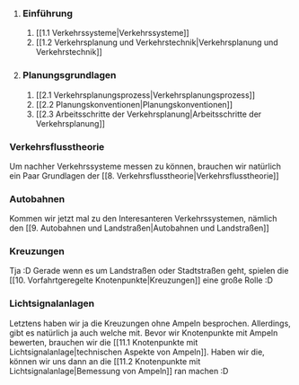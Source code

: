 1. ### Einführung
	1.   [[1.1 Verkehrssysteme|Verkehrssysteme]]
	2.  [[1.2 Verkehrsplanung und Verkehrstechnik|Verkehrsplanung und Verkehrstechnik]]

2. ### Planungsgrundlagen
	1. [[2.1 Verkehrsplanungsprozess|Verkehrsplanungsprozess]]
	2. [[2.2 Planungskonventionen|Planungskonventionen]]
	3. [[2.3 Arbeitsschritte der Verkehrsplanung|Arbeitsschritte der Verkehrsplanung]]


### Verkehrsflusstheorie
Um nachher Verkehrssysteme messen zu können, brauchen wir natürlich ein Paar Grundlagen der [[8. Verkehrsflusstheorie|Verkehrsflusstheorie]]

### Autobahnen
Kommen wir jetzt mal zu den Interesanteren Verkehrssystemen, nämlich den [[9. Autobahnen und Landstraßen|Autobahnen und Landstraßen]]

### Kreuzungen
Tja :D Gerade wenn es um Landstraßen oder Stadtstraßen geht, spielen die [[10. Vorfahrtgeregelte Knotenpunkte|Kreuzungen]] eine große Rolle :D

### Lichtsignalanlagen
Letztens haben wir ja die Kreuzungen ohne Ampeln besprochen. Allerdings, gibt es natürlich ja auch welche mit. Bevor wir Knotenpunkte mit Ampeln bewerten, brauchen wir die [[11.1 Knotenpunkte mit Lichtsignalanlage|technischen Aspekte von Ampeln]]. Haben wir die, können wir uns dann an die [[11.2 Knotenpunkte mit Lichtsignalanlage|Bemessung von Ampeln]] ran machen :D